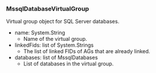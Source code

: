 ### MssqlDatabaseVirtualGroup
Virtual group object for SQL Server databases.

- name: System.String
  - Name of the virtual group.
- linkedFids: list of System.Strings
  - The list of linked FIDs of AGs that are already linked.
- databases: list of MssqlDatabases
  - List of databases in the virtual group.
